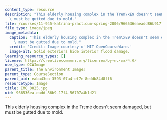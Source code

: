```yaml
---
content_type: resource
description: "This elderly housing complex in the Trem\xE9 doesn't seem damaged, but\
  \ must be gutted due to mold."
file: /courses/11-945-katrina-practicum-spring-2006/966536eaeadd86b917f456707a8b1d21_IMG_0025.jpg
file_type: image/jpeg
image_metadata:
  caption: "This elderly housing complex in the Trem\xE9 doesn't seem damaged, but\
    \ must be gutted due to mold."
  credit: 'Credit: Image courtesy of MIT OpenCourseWare.'
  image-alt: Solid exteriors hide interior flood damage.
learning_resource_types: []
license: https://creativecommons.org/licenses/by-nc-sa/4.0/
ocw_type: OCWImage
parent_title: The Environment Images
parent_type: CourseSection
parent_uid: eaba43ea-3593-07a4-ef7e-8eddb84d8ff6
resourcetype: Image
title: IMG_0025.jpg
uid: 966536ea-eadd-86b9-17f4-56707a8b1d21
---
```

This elderly housing complex in the Tremé doesn't seem damaged, but must be gutted due to mold.